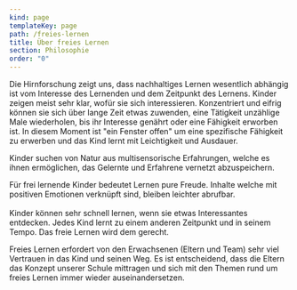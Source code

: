 ```yaml
---
kind: page
templateKey: page
path: /freies-lernen
title: Über freies Lernen
section: Philosophie
order: "0"
---
```

Die Hirnforschung zeigt uns, dass nachhaltiges Lernen wesentlich abhängig ist vom Interesse des Lernenden und dem Zeitpunkt des Lernens. Kinder zeigen meist sehr klar, wofür sie sich interessieren. Konzentriert und eifrig können sie sich über lange Zeit etwas zuwenden, eine Tätigkeit unzählige Male wiederholen, bis ihr Interesse genährt oder eine Fähigkeit erworben ist. In diesem Moment ist "ein Fenster offen" um eine spezifische Fähigkeit zu erwerben und das Kind lernt mit Leichtigkeit und Ausdauer.

Kinder suchen von Natur aus multisensorische Erfahrungen, welche es ihnen ermöglichen, das Gelernte und Erfahrene vernetzt abzuspeichern.  

Für frei lernende Kinder bedeutet Lernen pure Freude. Inhalte welche mit positiven Emotionen verknüpft sind, bleiben leichter abrufbar.\
\
Kinder können sehr schnell lernen, wenn sie etwas Interessantes entdecken. Jedes Kind lernt zu einem anderen Zeitpunkt und in seinem Tempo. Das freie Lernen wird dem gerecht.

Freies Lernen erfordert von den Erwachsenen (Eltern und Team) sehr viel Vertrauen in das Kind und seinen Weg. Es ist entscheidend, dass die Eltern das Konzept unserer Schule mittragen und sich mit den Themen rund um freies Lernen immer wieder auseinandersetzen.